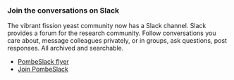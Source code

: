 ### Join the conversations on Slack
<!-- pombase_flags: frontpage -->
<!-- newsfeed_thumbnail: slack_icon-32px.png -->

The vibrant fission yeast community now has a Slack channel.  Slack
provides a forum for the research community. Follow conversations you
care about, message colleagues privately, or in groups, ask questions,
post responses.  All archived and searchable.

 - [PombeSlack flyer](/assets/external_media/PombeSlack-flyer.pdf)
 - [Join PombeSlack](https://bit.ly/2XYkcEi)
